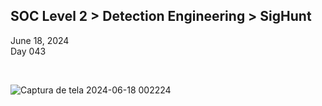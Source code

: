 <h2> SOC Level 2 > Detection Engineering > SigHunt</h2>

June 18, 2024 <br>
Day 043<br>

<br>


![Captura de tela 2024-06-18 002224](https://github.com/user-attachments/assets/c501fbe9-ea07-43a8-aa7c-6ac00e07657d)
